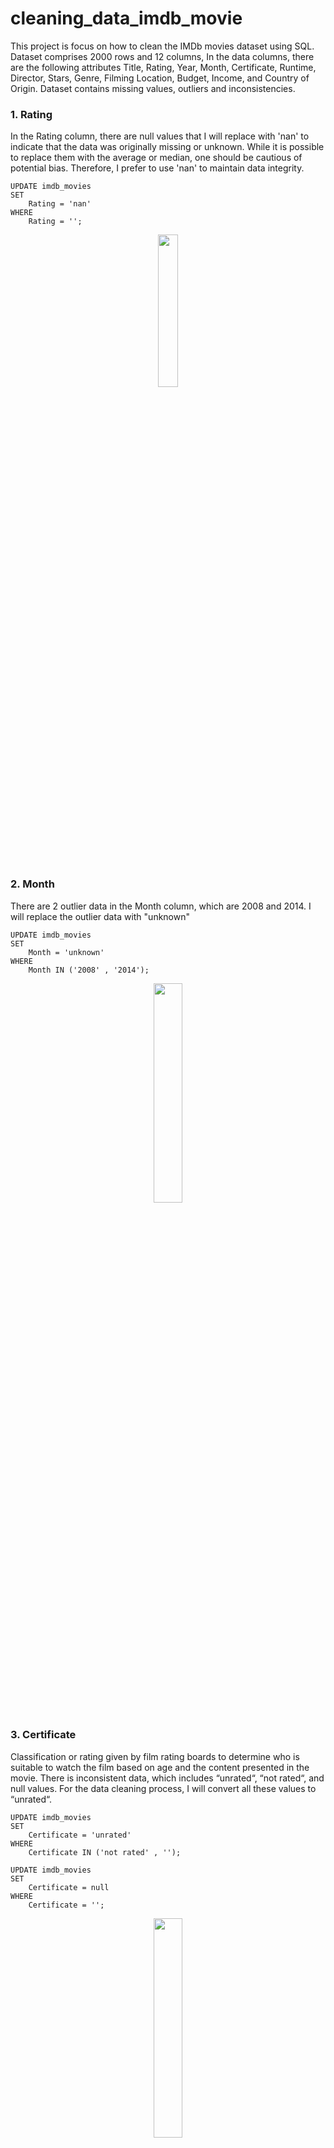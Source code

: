 # cleaning_data_imdb_movie
This project is focus on how to clean the IMDb movies dataset using SQL. Dataset comprises 2000 rows and 12 columns, In the data columns, there are the following attributes Title, Rating, Year, Month, Certificate, Runtime, Director, Stars, Genre, Filming Location, Budget, Income, and Country of Origin. Dataset contains missing values, outliers and inconsistencies.

### 1. Rating 
In the Rating column, there are null values that I will replace with 'nan' to indicate that the data was originally missing or unknown. While it is possible to replace them with the average or median, one should be cautious of potential bias. Therefore, I prefer to use 'nan' to maintain data integrity.

```
UPDATE imdb_movies 
SET 
    Rating = 'nan'
WHERE
    Rating = '';
```
<!--- ![2  Rating4](https://github.com/ulumbagas/cleaning_data_imdb_movie/assets/58242856/28d83327-c3ec-44cf-aaa4-5e685547912f) --->

<p align="center" width="25%">
    <img width="25%" src="https://github.com/ulumbagas/cleaning_data_imdb_movie/assets/58242856/28d83327-c3ec-44cf-aaa4-5e685547912f"> 
</p>
<br/>

### 2.  Month
There are 2 outlier data in the Month column, which are 2008 and 2014. I will replace the outlier data with "unknown"

```
UPDATE imdb_movies 
SET 
    Month = 'unknown'
WHERE
    Month IN ('2008' , '2014');
```



<!--- ![image](https://github.com/ulumbagas/cleaning_data_imdb_movie/assets/58242856/96374ae5-009f-4d28-9c70-3f29e0927bcc) --->

<p align="center" width="30%">
    <img width="30%" src="https://github.com/ulumbagas/cleaning_data_imdb_movie/assets/58242856/96374ae5-009f-4d28-9c70-3f29e0927bcc"> 
</p>

### 3.  Certificate
Classification or rating given by film rating boards to determine who is suitable to watch the film based on age and the content presented in the movie. There is inconsistent data, which includes “unrated“, “not rated“, and null values. For the data cleaning process, I will convert all these values to “unrated“.

```
UPDATE imdb_movies 
SET 
    Certificate = 'unrated'
WHERE
    Certificate IN ('not rated' , '');
```

```
UPDATE imdb_movies 
SET 
    Certificate = null
WHERE
    Certificate = '';
```
<!--- ![image](https://github.com/ulumbagas/cleaning_data_imdb_movie/assets/58242856/5f1ed541-a860-43f8-94f9-3660c27090f7) --->

<p align="center" width="30%">
    <img width="30%" src="https://github.com/ulumbagas/cleaning_data_imdb_movie/assets/58242856/5f1ed541-a860-43f8-94f9-3660c27090f7"> 
</p>


### 3. Filming location
Film location column contains inconsistent data and noise, such as "UK" and "United Kingdom", as well as "Official Facebook" which does not indicate a specific location. Next, "Official Facebook" will be replaced with "Unknown", "The Netherland" will be replaced with "Netherlands", and "UK" will be replaced with "United Kingdom".

```
UPDATE imdb_movies
SET
    Filming_location = 
    CASE 
        WHEN Filming_location = 'The Netherlands' THEN 'Netherlands'
        WHEN Filming_location = 'Official Facebook' THEN 'unknown'
        WHEN Filming_location = 'UK' THEN 'United Kingdom'
        ELSE Filming_location
    END;
```
<!--- ![image](https://github.com/ulumbagas/cleaning_data_imdb_movie/assets/58242856/027dea53-8e1d-4446-91bf-999765713009) --->

<p align="center" width="50%">
    <img width="50%" src="https://github.com/ulumbagas/cleaning_data_imdb_movie/assets/58242856/027dea53-8e1d-4446-91bf-999765713009"> 
</p>

### 4. Budget
In the Budget column there are nominal film production costs, but there is also data such as "Unknown" and various currencies like Dollar, Euro, Rupee, and others. The first step is to clean unnecessary characters, such as spaces and commas, and replace "Unknown" with 0. I changed "Unknown" to 0 because I will later change the data type to BIGINT.

created a new column called "Budget_USD."
```
ALTER TABLE imdb_movies
ADD COLUMN Budget_USD TEXT
```

TRIM() function is used to remove leading and trailing spaces
```
UPDATE imdb_movies 
SET 
    Budget_USD = TRIM(Budget_USD);
```
Replace "unknown" with 0 and delete comma
```
UPDATE imdb_movies
SET Budget_USD = CASE
	WHEN Budget_USD = 'Unknown' THEN 0
    ELSE REPLACE(Budget_USD, ',', '')
END;
```
delete unnecessary currency symbol
```
update imdb_movies set  Budget_USD = 
Case 
when left(Budget_USD,3)= 'CA$' then replace(Budget_USD,'CA$','')
when left(Budget_USD,3)= 'SEK' then replace(Budget_USD,'SEK','')
when left(Budget_USD,3)= 'DKK' then replace(Budget_USD,'DKK','')
when left(Budget_USD,2)= 'A$' then replace(Budget_USD,'A$','')
when left(Budget_USD,3)= 'NOK' then replace(Budget_USD,'NOK','')
when left(Budget_USD,3)= 'CN¥' then replace(Budget_USD,'CN¥','')
when left(Budget_USD,1)= '€' then replace(Budget_USD,'€','')
when left(Budget_USD,1)= '₹' then replace(Budget_USD,'₹','')
when left(Budget_USD,1)= '£' then replace(Budget_USD,'£','')
when left(Budget_USD,1)= '₩' then replace(Budget_USD,'₩','')
when left(Budget_USD,1)= '¥' then replace(Budget_USD,'¥','')
when left(Budget_USD,1)= '$' then replace(Budget_USD,'$','')
else Budget_USD end;
```

changing the data type of the "budget" column to BIGINT
```
ALTER TABLE `cleaning_table`.`imdb_movies` 
CHANGE COLUMN `Budget_USD` `Budget_USD` BIGINT NULL DEFAULT NULL ;
```

convert all currencies to USD
```
UPDATE imdb_movies SET Budget_USD = 
	CASE 
	WHEN LEFT(Budget,1) = '€'   THEN Budget_USD * 1.10 
	WHEN LEFT(Budget,1) = '₹'   THEN Budget_USD * 0.012 
	WHEN LEFT(Budget,1) = '£'   THEN Budget_USD * 1.24 
	WHEN LEFT(Budget,1) = '₩'   THEN Budget_USD * 0.00076 
	WHEN LEFT(Budget,1) = '¥'   THEN Budget_USD * 0.00076 
	WHEN LEFT(Budget,3) = 'CA$' THEN Budget_USD * 0.754688 
	WHEN LEFT(Budget,3) = 'SEK' THEN Budget_USD * 0.095 
	WHEN LEFT(Budget,3) = 'DKK' THEN Budget_USD * 0.15 
	WHEN LEFT(Budget,2) = 'A$'  THEN Budget_USD * 0.667143 
	WHEN LEFT(Budget,3) = 'NOK' THEN Budget_USD * 0.098 
	WHEN LEFT(Budget,3) = 'CN¥' THEN Budget_USD * 0.13994
    else Budget_USD
	END;

```
After cleaning unnecessary symbols and converting currencies, this is the result

<!--- ![image](https://github.com/ulumbagas/cleaning_data_imdb_movie/assets/58242856/14c0b6e5-44ed-4c4f-80c4-800a7b398b93) --->

<p align="center" width="35%">
    <img width="35%" src="https://github.com/ulumbagas/cleaning_data_imdb_movie/assets/58242856/14c0b6e5-44ed-4c4f-80c4-800a7b398b93"> 
</p>

### 5. Income
Income refers to the total amount of money earned or generated by a film through various revenue streams, such as box office ticket sales, DVD and Blu-ray sales, and more. In this coloumn i found outlier data such as “unknown” and I replace it with 0. I change Income type data to BIGINT.

replace "Unknown" with 0
```
UPDATE imdb_movies 
SET 
    income = '0'
WHERE
    income = 'Unknown';
```
TRIM() function
```
UPDATE imdb_movies 
SET 
    income = TRIM(income);
```
delete unnecessary symbol
```
UPDATE imdb_movies 
SET 
    income = REPLACE(income, ',', '');

UPDATE imdb_movies 
SET 
    income = REPLACE(income, '$', '')
where income like '%$%';
```

change Income type data to BIGINT
```
ALTER TABLE `cleaning_table`.`imdb_movies` 
CHANGE COLUMN `Income` `Income` BIGINT NULL DEFAULT NULL;
```
After cleaning unnecessary symbols and changing the data type of the “Income" column to BIGINT. This is the result

<!--- ![image](https://github.com/ulumbagas/cleaning_data_imdb_movie/assets/58242856/0354b8d5-5ca4-406b-9117-544d09cef177)
 --->
 <p align="center" width="35%">
    <img width="35%" src="https://github.com/ulumbagas/cleaning_data_imdb_movie/assets/58242856/0354b8d5-5ca4-406b-9117-544d09cef177"> 
</p>
